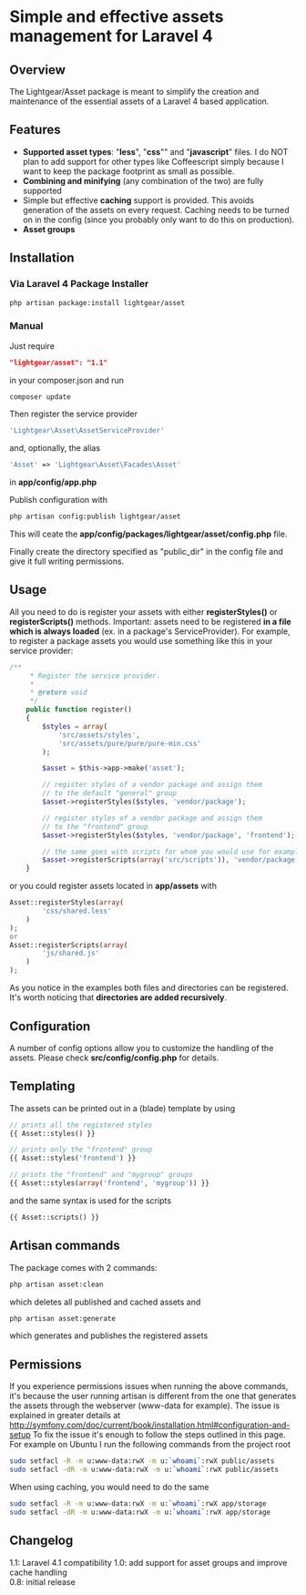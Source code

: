 # Simple and effective assets management for Laravel 4

## Overview
The Lightgear/Asset package is meant to simplify the creation and maintenance of the essential assets of a Laravel 4 based application.

## Features

* **Supported asset types**: "**less**", "**css**"" and "**javascript**" files.
I do NOT plan to add support for other types like Coffeescript simply because I want to keep the package footprint as small as possible.
* **Combining and minifying** (any combination of the two) are fully supported
* Simple but effective **caching** support is provided.
This avoids generation of the assets on every request.
Caching needs to be turned on in the config (since you probably only want to do this on production).
* **Asset groups**

## Installation

### Via Laravel 4 Package Installer
```bash
php artisan package:install lightgear/asset
```
### Manual
Just require
```json
"lightgear/asset": "1.1"
```
in your composer.json
and run
```bash
composer update
```
Then register the service provider
```php
'Lightgear\Asset\AssetServiceProvider'
```
and, optionally, the alias 
```php
'Asset' => 'Lightgear\Asset\Facades\Asset'
```
in **app/config/app.php**

Publish configuration with
```bash
php artisan config:publish lightgear/asset
```
This will ceate the **app/config/packages/lightgear/asset/config.php** file.

Finally create the directory specified as "public_dir" in the config file and give it full writing permissions.

## Usage
All you need to do is register your assets with either **registerStyles()** or **registerScripts()** methods.
Important: assets need to be registered **in a file which is always loaded** (ex. in a package's ServiceProvider).
For example, to register a package assets you would use something like this in your service provider:

```php
/**
	 * Register the service provider.
	 *
	 * @return void
	 */
	public function register()
	{
	    $styles = array(
	        'src/assets/styles',
	        'src/assets/pure/pure/pure-min.css'
	    );

		$asset = $this->app->make('asset');

        // register styles of a vendor package and assign them
        // to the default "general" group
        $asset->registerStyles($styles, 'vendor/package');

        // register styles of a vendor package and assign them
        // to the "frontend" group
        $asset->registerStyles($styles, 'vendor/package', 'frontend');

        // the same goes with scripts for whom you would use for example
        $asset->registerScripts(array('src/scripts')), 'vendor/package');
	}
```
or you could register assets located in **app/assets** with
```php
Asset::registerStyles(array(
        'css/shared.less'
    )
);
or
Asset::registerScripts(array(
        'js/shared.js'
    )
);
```

As you notice in the examples both files and directories can be registered.
It's worth noticing that **directories are added recursively**.

## Configuration
A number of config options allow you to customize the handling of the assets.
Please check **src/config/config.php** for details.

## Templating
The assets can be printed out in a (blade) template by using
```php
// prints all the registered styles
{{ Asset::styles() }}

// prints only the "frontend" group
{{ Asset::styles('frontend') }}

// prints the "frontend" and "mygroup" groups
{{ Asset::styles(array('frontend', 'mygroup')) }}

```
and the same syntax is used for the scripts
```php
{{ Asset::scripts() }}
```

## Artisan commands
The package comes with 2 commands:
```bash
php artisan asset:clean
```
which deletes all published and cached assets
and
```bash
php artisan asset:generate
```
which generates and publishes the registered assets

## Permissions
If you experience permissions issues when running the above commands, it's because the user running artisan is different from the one that generates the assets through the webserver (www-data for example).
The issue is explained in greater details at
http://symfony.com/doc/current/book/installation.html#configuration-and-setup
To fix the issue it's enough to follow the steps outlined in this page.
For example on Ubuntu I run the following commands from the project root
```bash
sudo setfacl -R -m u:www-data:rwX -m u:`whoami`:rwX public/assets
sudo setfacl -dR -m u:www-data:rwX -m u:`whoami`:rwX public/assets
```
When using caching, you would need to do the same
```bash
sudo setfacl -R -m u:www-data:rwX -m u:`whoami`:rwX app/storage
sudo setfacl -dR -m u:www-data:rwX -m u:`whoami`:rwX app/storage
```

## Changelog
1.1: Laravel 4.1 compatibility
1.0: add support for asset groups and improve cache handling  
0.8: initial release
 
